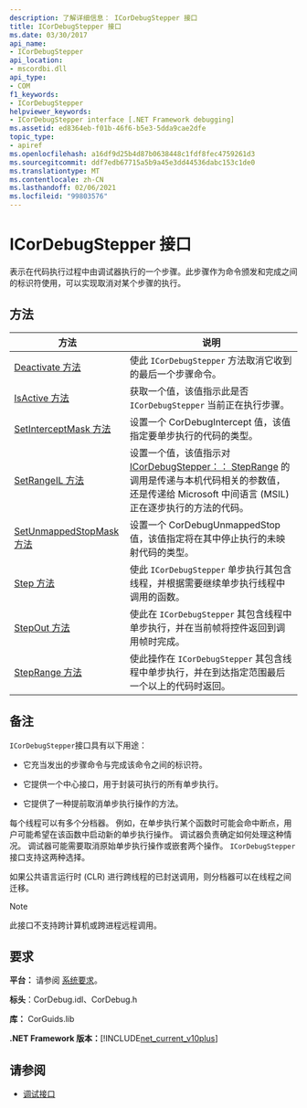 ```yaml
---
description: 了解详细信息： ICorDebugStepper 接口
title: ICorDebugStepper 接口
ms.date: 03/30/2017
api_name:
- ICorDebugStepper
api_location:
- mscordbi.dll
api_type:
- COM
f1_keywords:
- ICorDebugStepper
helpviewer_keywords:
- ICorDebugStepper interface [.NET Framework debugging]
ms.assetid: ed8364eb-f01b-46f6-b5e3-5dda9cae2dfe
topic_type:
- apiref
ms.openlocfilehash: a16df9d25b4d87b0638448c1fdf8fec4759261d3
ms.sourcegitcommit: ddf7edb67715a5b9a45e3dd44536dabc153c1de0
ms.translationtype: MT
ms.contentlocale: zh-CN
ms.lasthandoff: 02/06/2021
ms.locfileid: "99803576"
---
```

# <a name="icordebugstepper-interface"></a>ICorDebugStepper 接口

表示在代码执行过程中由调试器执行的一个步骤。此步骤作为命令颁发和完成之间的标识符使用，可以实现取消对某个步骤的执行。  
  
## <a name="methods"></a>方法  
  
|方法|说明|  
|------------|-----------------|  
|[Deactivate 方法](icordebugstepper-deactivate-method.md)|使此 `ICorDebugStepper` 方法取消它收到的最后一个步骤命令。|  
|[IsActive 方法](icordebugstepper-isactive-method.md)|获取一个值，该值指示此是否 `ICorDebugStepper` 当前正在执行步骤。|  
|[SetInterceptMask 方法](icordebugstepper-setinterceptmask-method.md)|设置一个 CorDebugIntercept 值，该值指定要单步执行的代码的类型。|  
|[SetRangeIL 方法](icordebugstepper-setrangeil-method.md)|设置一个值，该值指示对 [ICorDebugStepper：： StepRange](icordebugstepper-steprange-method.md) 的调用是传递与本机代码相关的参数值，还是传递给 Microsoft 中间语言 (MSIL) 正在逐步执行的方法的代码。|  
|[SetUnmappedStopMask 方法](icordebugstepper-setunmappedstopmask-method.md)|设置一个 CorDebugUnmappedStop 值，该值指定将在其中停止执行的未映射代码的类型。|  
|[Step 方法](icordebugstepper-step-method.md)|使此 `ICorDebugStepper` 单步执行其包含线程，并根据需要继续单步执行线程中调用的函数。|  
|[StepOut 方法](icordebugstepper-stepout-method.md)|使此在 `ICorDebugStepper` 其包含线程中单步执行，并在当前帧将控件返回到调用帧时完成。|  
|[StepRange 方法](icordebugstepper-steprange-method.md)|使此操作在 `ICorDebugStepper` 其包含线程中单步执行，并在到达指定范围最后一个以上的代码时返回。|  
  
## <a name="remarks"></a>备注  

 `ICorDebugStepper`接口具有以下用途：  
  
- 它充当发出的步骤命令与完成该命令之间的标识符。  
  
- 它提供一个中心接口，用于封装可执行的所有单步执行。  
  
- 它提供了一种提前取消单步执行操作的方法。  
  
 每个线程可以有多个分档器。 例如，在单步执行某个函数时可能会命中断点，用户可能希望在该函数中启动新的单步执行操作。 调试器负责确定如何处理这种情况。 调试器可能需要取消原始单步执行操作或嵌套两个操作。 `ICorDebugStepper`接口支持这两种选择。  
  
 如果公共语言运行时 (CLR) 进行跨线程的已封送调用，则分档器可以在线程之间迁移。  
  
> [!NOTE]
> 此接口不支持跨计算机或跨进程远程调用。  
  
## <a name="requirements"></a>要求  

 **平台：** 请参阅 [系统要求](../../get-started/system-requirements.md)。  
  
 **标头**：CorDebug.idl、CorDebug.h  
  
 **库：** CorGuids.lib  
  
 **.NET Framework 版本：**[!INCLUDE[net_current_v10plus](../../../../includes/net-current-v10plus-md.md)]  
  
## <a name="see-also"></a>请参阅

- [调试接口](debugging-interfaces.md)
